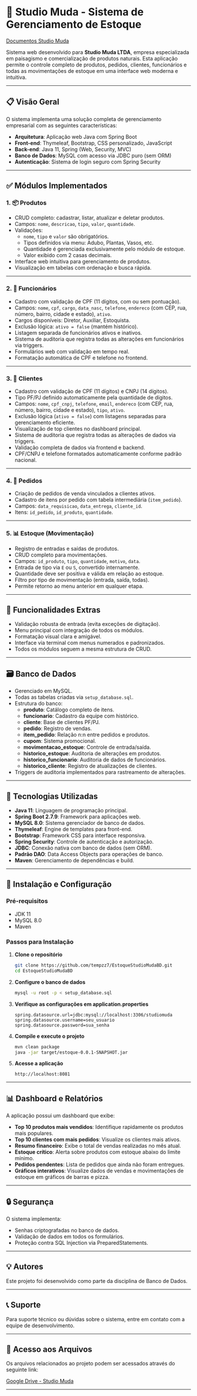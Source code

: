 # 🌿 Studio Muda - Sistema de Gerenciamento de Estoque

[Documentos Studio Muda](https://drive.google.com/drive/u/0/folders/1qwyT-uzrC67BZYqoUOrW95nYa3ip0eBV)



Sistema web desenvolvido para **Studio Muda LTDA**, empresa especializada em paisagismo e comercialização de produtos naturais. Esta aplicação permite o controle completo de produtos, pedidos, clientes, funcionários e todas as movimentações de estoque em uma interface web moderna e intuitiva.

---

## 📋 Visão Geral

O sistema implementa uma solução completa de gerenciamento empresarial com as seguintes características:

- **Arquitetura**: Aplicação web Java com Spring Boot
- **Front-end**: Thymeleaf, Bootstrap, CSS personalizado, JavaScript
- **Back-end**: Java 11, Spring (Web, Security, MVC)
- **Banco de Dados**: MySQL com acesso via JDBC puro (sem ORM)
- **Autenticação**: Sistema de login seguro com Spring Security

---

## ✅ Módulos Implementados

### 1. 📦 Produtos
- CRUD completo: cadastrar, listar, atualizar e deletar produtos.
- Campos: `nome`, `descricao`, `tipo`, `valor`, `quantidade`.
- Validações:
    - `nome`, `tipo` e `valor` são obrigatórios.
    - Tipos definidos via menu: Adubo, Plantas, Vasos, etc.
    - Quantidade é gerenciada exclusivamente pelo módulo de estoque.
    - Valor exibido com 2 casas decimais.
- Interface web intuitiva para gerenciamento de produtos.
- Visualização em tabelas com ordenação e busca rápida.

---

### 2. 👤 Funcionários
- Cadastro com validação de CPF (11 dígitos, com ou sem pontuação).
- Campos: `nome`, `cpf`, `cargo`, `data_nasc`, `telefone`, `endereco` (com CEP, rua, número, bairro, cidade e estado), `ativo`.
- Cargos disponíveis: Diretor, Auxiliar, Estoquista.
- Exclusão lógica: `ativo = false` (mantém histórico).
- Listagem separada de funcionários ativos e inativos.
- Sistema de auditoria que registra todas as alterações em funcionários via triggers.
- Formulários web com validação em tempo real.
- Formatação automática de CPF e telefone no frontend.

---

### 3. 🧍 Clientes
- Cadastro com validação de CPF (11 dígitos) e CNPJ (14 dígitos).
- Tipo PF/PJ definido automaticamente pela quantidade de dígitos.
- Campos: `nome`, `cpf_cnpj`, `telefone`, `email`, `endereco` (com CEP, rua, número, bairro, cidade e estado), `tipo`, `ativo`.
- Exclusão lógica (`ativo = false`) com listagens separadas para gerenciamento eficiente.
- Visualização de top clientes no dashboard principal.
- Sistema de auditoria que registra todas as alterações de dados via triggers.
- Validação completa de dados via frontend e backend.
- CPF/CNPJ e telefone formatados automaticamente conforme padrão nacional.

---

### 4. 🧾 Pedidos
- Criação de pedidos de venda vinculados a clientes ativos.
- Cadastro de itens por pedido com tabela intermediária (`item_pedido`).
- Campos: `data_requisicao`, `data_entrega`, `cliente_id`.
- Itens: `id_pedido`, `id_produto`, `quantidade`.

---

### 5. 📊 Estoque (Movimentação)
- Registro de entradas e saídas de produtos.
- CRUD completo para movimentações.
- Campos: `id_produto`, `tipo`, `quantidade`, `motivo`, `data`.
- Entrada de tipo via `E` ou `S`, convertido internamente.
- Quantidade deve ser positiva e válida em relação ao estoque.
- Filtro por tipo de movimentação (entrada, saída, todas).
- Permite retorno ao menu anterior em qualquer etapa.

---

## 🧠 Funcionalidades Extras

- Validação robusta de entrada (evita exceções de digitação).
- Menu principal com integração de todos os módulos.
- Formatação visual clara e amigável.
- Interface via terminal com menus numerados e padronizados.
- Todos os módulos seguem a mesma estrutura de CRUD.

---

## 🗃️ Banco de Dados

- Gerenciado em MySQL.
- Todas as tabelas criadas via `setup_database.sql`.
- Estrutura do banco:
  - **produto**: Catálogo completo de itens.
  - **funcionario**: Cadastro da equipe com histórico.
  - **cliente**: Base de clientes PF/PJ.
  - **pedido**: Registro de vendas.
  - **item_pedido**: Relação n:n entre pedidos e produtos.
  - **cupom**: Sistema promocional.
  - **movimentacao_estoque**: Controle de entrada/saída.
  - **historico_estoque**: Auditoria de alterações em produtos.
  - **historico_funcionario**: Auditoria de dados de funcionários.
  - **historico_cliente**: Registro de atualizações de clientes.
- Triggers de auditoria implementados para rastreamento de alterações.

---

## 🚀 Tecnologias Utilizadas

- **Java 11**: Linguagem de programação principal.
- **Spring Boot 2.7.9**: Framework para aplicações web.
- **MySQL 8.0**: Sistema gerenciador de banco de dados.
- **Thymeleaf**: Engine de templates para front-end.
- **Bootstrap**: Framework CSS para interface responsiva.
- **Spring Security**: Controle de autenticação e autorização.
- **JDBC**: Conexão nativa com banco de dados (sem ORM).
- **Padrão DAO**: Data Access Objects para operações de banco.
- **Maven**: Gerenciamento de dependências e build.

---

## 🔧 Instalação e Configuração

### Pré-requisitos

- JDK 11
- MySQL 8.0
- Maven

### Passos para Instalação

1. **Clone o repositório**
   ```bash
   git clone https://github.com/tempzz7/EstoqueStudioMudaBD.git
   cd EstoqueStudioMudaBD
   ```

2. **Configure o banco de dados**
   ```bash
   mysql -u root -p < setup_database.sql
   ```

3. **Verifique as configurações em application.properties**
   ```properties
   spring.datasource.url=jdbc:mysql://localhost:3306/studiomuda
   spring.datasource.username=seu_usuario
   spring.datasource.password=sua_senha
   ```

4. **Compile e execute o projeto**
   ```bash
   mvn clean package
   java -jar target/estoque-0.0.1-SNAPSHOT.jar
   ```

5. **Acesse a aplicação**
   ```
   http://localhost:8081
   ```

---

## 📊 Dashboard e Relatórios

A aplicação possui um dashboard que exibe:

- **Top 10 produtos mais vendidos**: Identifique rapidamente os produtos mais populares.
- **Top 10 clientes com mais pedidos**: Visualize os clientes mais ativos.
- **Resumo financeiro**: Exibe o total de vendas realizadas no mês atual.
- **Estoque crítico**: Alerta sobre produtos com estoque abaixo do limite mínimo.
- **Pedidos pendentes**: Lista de pedidos que ainda não foram entregues.
- **Gráficos interativos**: Visualize dados de vendas e movimentações de estoque em gráficos de barras e pizza.

---

## 🔒 Segurança

O sistema implementa:

- Senhas criptografadas no banco de dados.
- Validação de dados em todos os formulários.
- Proteção contra SQL Injection via PreparedStatements.

---

## 💡 Autores

Este projeto foi desenvolvido como parte da disciplina de Banco de Dados.

---

## 📞 Suporte

Para suporte técnico ou dúvidas sobre o sistema, entre em contato com a equipe de desenvolvimento.

---

## 📂 Acesso aos Arquivos

Os arquivos relacionados ao projeto podem ser acessados através do seguinte link:

[Google Drive - Studio Muda](https://drive.google.com/drive/folders/1qwyT-uzrC67BZYqoUOrW95nYa3ip0eBV)

---

